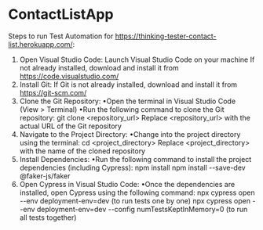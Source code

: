 # ContactListApp
Steps to run Test Automation for https://thinking-tester-contact-list.herokuapp.com/:
1. Open Visual Studio Code:
Launch Visual Studio Code on your machine
If not already installed, download and install it from https://code.visualstudio.com/
2. Install Git:
If Git is not already installed, download and install it from https://git-scm.com/
3. Clone the Git Repository:
   •Open the terminal in Visual Studio Code (View > Terminal)
   •Run the following command to clone the Git repository:
   git clone <repository_url>
   Replace <repository_url> with the actual URL of the Git repository
5. Navigate to the Project Directory:
   •Change into the project directory using the terminal:
   cd <project_directory>
   Replace <project_directory> with the name of the cloned repository
7. Install Dependencies:
   •Run the following command to install the project dependencies (including Cypress):
   npm install
   npm install --save-dev @faker-js/faker
9. Open Cypress in Visual Studio Code:
    •Once the dependencies are installed, open Cypress using the following command:
   npx cypress open --env deployment-env=dev (to run tests one by one)
   npx cypress open --env deployment-env=dev --config numTestsKeptInMemory=0 (to run all tests together)
